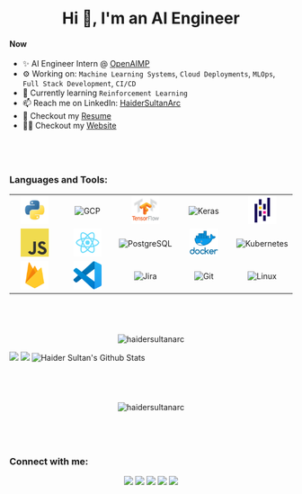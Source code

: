 <h1 align='center'>Hi 👋, I'm an AI Engineer</h1>

#### Now

- ✨ AI Engineer Intern @ [OpenAIMP](https://www.openaimp.com/)
- ⚙️ Working on: `Machine Learning Systems`, `Cloud Deployments`, `MLOps`, `Full Stack Development`, `CI/CD`
- 🌱 Currently learning `Reinforcement Learning`
- 📫 Reach me on LinkedIn: [HaiderSultanArc](https://www.linkedin.com/in/haidersultanarc/)
- 📝 Checkout my [Resume](resume/resume.pdf)
- 👨‍💻 Checkout my [Website](https://haidersultanarc-hs.web.app/)

## <br>
<h3 align="left">Languages and Tools:</h3>
<table align="center" width="100">
<tr>
    <td align='center' width="100">
        <img alt="Python" width="50px" height="50px" src="https://raw.githubusercontent.com/github/explore/80688e429a7d4ef2fca1e82350fe8e3517d3494d/topics/python/python.png" />
    </td>
    <td align='center' width="100">
        <img alt="GCP" width="50px" height="50px" src="https://www.vectorlogo.zone/logos/google_cloud/google_cloud-icon.svg" />
    </td>
    <td align='center' width="100">
        <img alt="TensorFlow" width="50px" height="50px" src="https://raw.githubusercontent.com/github/explore/80688e429a7d4ef2fca1e82350fe8e3517d3494d/topics/tensorflow/tensorflow.png" />
    </td>
     <td align='center' width="100">
        <img alt="Keras" width="50px" height="50px" src="https://upload.wikimedia.org/wikipedia/commons/a/ae/Keras_logo.svg" />
    </td>
    <td align='center' width="100">
        <img alt="Pandas" width="50px" height="50px" src="https://raw.githubusercontent.com/devicons/devicon/2ae2a900d2f041da66e950e4d48052658d850630/icons/pandas/pandas-original.svg" />
    </td>
</tr>
<tr>
    <td align='center'>
        <img alt="JavaScript" width="50px" height="50px" src="https://raw.githubusercontent.com/github/explore/80688e429a7d4ef2fca1e82350fe8e3517d3494d/topics/javascript/javascript.png" />
    </td>
    <td align='center'>
        <img alt="ReactJS" width="50px" height="50px" src="https://raw.githubusercontent.com/github/explore/80688e429a7d4ef2fca1e82350fe8e3517d3494d/topics/react/react.png" />
    </td>
    <td align='center'>
        <img alt="PostgreSQL" height="50px" src="https://download.logo.wine/logo/PostgreSQL/PostgreSQL-Logo.wine.png" />
    </td>
    <td align='center'>
        <img alt="Docker" width="50px" height="50px" src="https://raw.githubusercontent.com/github/explore/80688e429a7d4ef2fca1e82350fe8e3517d3494d/topics/docker/docker.png" />
    </td>
    <td align='center'>
        <img alt="Kubernetes" width="50px" height="50px" src="https://www.vectorlogo.zone/logos/kubernetes/kubernetes-icon.svg" />
    </td>
</tr>
<tr>
    <td align='center'>
        <img alt="Firebase" width="50px" height="50px" src="https://raw.githubusercontent.com/github/explore/80688e429a7d4ef2fca1e82350fe8e3517d3494d/topics/firebase/firebase.png" />
    </td>
    <td align='center'>
        <img alt="VS Code" width="50px" height="50px" src="https://raw.githubusercontent.com/github/explore/80688e429a7d4ef2fca1e82350fe8e3517d3494d/topics/visual-studio-code/visual-studio-code.png" />
    </td>
    <td align='center'>
        <img alt="Jira" width="50px" height="50px" src="https://cdn.worldvectorlogo.com/logos/jira-1.svg">
    </td>
    <td align='center'>
        <img alt="Git" width="50px" height="50px" src="https://www.vectorlogo.zone/logos/git-scm/git-scm-icon.svg" />
    </td>
    <td align='center'>
        <img alt="Linux" width="50px" height="50px" src="https://upload.wikimedia.org/wikipedia/commons/3/35/Tux.svg">
    </td>
</tr>
</table>

## <br>
<p align="center">
<img src="https://github-readme-streak-stats.herokuapp.com/?user=haidersultanarc&theme=tokyonight_duo&bg_color=0d1117&show_icons=true&hide_border=true" alt="haidersultanarc" />
</p>
<img src="https://hs-github-stats.vercel.app/api/wakatime?username=HaiderSultanArc&custom_title=Coding%20Activity%20this%20Month&theme=tokyonight&bg_color=00000000&show_icons=true&hide_border=true&layout=compact&range=last_30_days&v=2" />
<img src="https://hs-github-stats.vercel.app/api/top-langs/?&username=HaiderSultanArc&theme=tokyonight&bg_color=00000000&show_icons=true&hide_border=true&layout=compact&hide=jupyter%20notebook,cmake,html,css,scss" />
<img alt="Haider Sultan's Github Stats" src="https://hs-github-stats.vercel.app/api?username=haidersultanarc&theme=tokyonight&bg_color=00000000&show_icons=true&hide_border=true&count_private=true&include_all_commits=true&hide=stars" />

## <br>
<p align="center">
<img src="https://github-profile-trophy.vercel.app/?username=haidersultanarc&rank=-C&theme=algolia&no-bg=true&no-frame=true&column=6&margin-w=60" alt="haidersultanarc" />
</p>

## <br>
<h3 align="left">Connect with me:</h3>
<p align="center">
<a href="https://haidersultanarc-hs.web.app/"><img src="https://img.shields.io/badge/-Haider%20Sultan-3423A6?style=flat&logo=Google-Chrome&logoColor=white"/></a>
<a href="https://linkedin.com/in/haidersultanarc"><img src="https://img.shields.io/badge/-HaiderSultanArc-0077B5?style=flat&logo=Linkedin&logoColor=white"/></a>
<a href="mailto:haidersultanarc@gmail.com"><img src="https://img.shields.io/badge/-haidersultanarc@gmail.com-D14836?style=flat&logo=Gmail&logoColor=white"/></a>
<a href="https://instagram.com/haidersultanarc"><img src="https://img.shields.io/badge/-@HaiderSultanArc-E4405F?style=flat&logo=Instagram&logoColor=white"/></a>
<a href="https://facebook.com/haidersultanarc"><img src="https://img.shields.io/badge/-HaiderSultanArc-1877F2?style=flat&logo=Facebook&logoColor=white"/></a>
